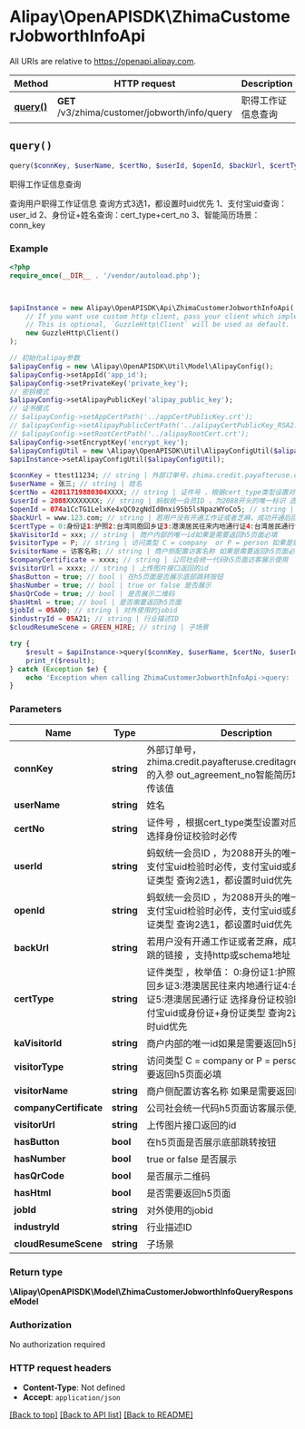 # Alipay\OpenAPISDK\ZhimaCustomerJobworthInfoApi

All URIs are relative to https://openapi.alipay.com.

Method | HTTP request | Description
------------- | ------------- | -------------
[**query()**](ZhimaCustomerJobworthInfoApi.md#query) | **GET** /v3/zhima/customer/jobworth/info/query | 职得工作证信息查询


## `query()`

```php
query($connKey, $userName, $certNo, $userId, $openId, $backUrl, $certType, $kaVisitorId, $visitorType, $visitorName, $companyCertificate, $visitorUrl, $hasButton, $hasNumber, $hasQrCode, $hasHtml, $jobId, $industryId, $cloudResumeScene): \Alipay\OpenAPISDK\Model\ZhimaCustomerJobworthInfoQueryResponseModel
```

职得工作证信息查询

查询用户职得工作证信息 查询方式3选1，都设置时uid优先 1、支付宝uid查询：user_id 2、身份证+姓名查询：cert_type+cert_no 3、智能简历场景：conn_key

### Example

```php
<?php
require_once(__DIR__ . '/vendor/autoload.php');



$apiInstance = new Alipay\OpenAPISDK\Api\ZhimaCustomerJobworthInfoApi(
    // If you want use custom http client, pass your client which implements `GuzzleHttp\ClientInterface`.
    // This is optional, `GuzzleHttp\Client` will be used as default.
    new GuzzleHttp\Client()
);

// 初始化alipay参数
$alipayConfig = new \Alipay\OpenAPISDK\Util\Model\AlipayConfig();
$alipayConfig->setAppId('app_id');
$alipayConfig->setPrivateKey('private_key');
// 密钥模式
$alipayConfig->setAlipayPublicKey('alipay_public_key');
// 证书模式
// $alipayConfig->setAppCertPath('../appCertPublicKey.crt');
// $alipayConfig->setAlipayPublicCertPath('../alipayCertPublicKey_RSA2.crt');
// $alipayConfig->setRootCertPath('../alipayRootCert.crt');
$alipayConfig->setEncryptKey('encrypt_key');
$alipayConfigUtil = new \Alipay\OpenAPISDK\Util\AlipayConfigUtil($alipayConfig);
$apiInstance->setAlipayConfigUtil($alipayConfigUtil);

$connKey = ttest11234; // string | 外部订单号，zhima.credit.payafteruse.creditagreement.sign的入参 out_agreement_no智能简历场景支持只传该值
$userName = 张三; // string | 姓名
$certNo = 42011719880304XXXX; // string | 证件号 ，根据cert_type类型设置对应证件号码，选择身份证校验时必传
$userId = 2088XXXXXXXX; // string | 蚂蚁统一会员ID ，为2088开头的唯一标识 选择支付宝uid检验时必传，支付宝uid或身份证+身份证类型 查询2选1，都设置时uid优先
$openId = 074a1CcTG1LelxKe4xQC0zgNdId0nxi95b5lsNpazWYoCo5; // string | 蚂蚁统一会员ID ，为2088开头的唯一标识 选择支付宝uid检验时必传，支付宝uid或身份证+身份证类型 查询2选1，都设置时uid优先
$backUrl = www.123.com; // string | 若用户没有开通工作证或者芝麻，成功开通后回跳的链接 ，支持http或schema地址
$certType = 0:身份证1:护照2:台湾同胞回乡证3:港澳居民往来内地通行证4:台湾居民通行证5:港澳居民通行证; // string | 证件类型 ，枚举值： 0:身份证1:护照2:台湾同胞回乡证3:港澳居民往来内地通行证4:台湾居民通行证5:港澳居民通行证 选择身份证校验时必传，支付宝uid或身份证+身份证类型 查询2选1，都设置时uid优先
$kaVisitorId = xxx; // string | 商户内部的唯一id如果是需要返回h5页面必填
$visitorType = P; // string | 访问类型 C = company  or P = person 如果是需要返回h5页面必填
$visitorName = 访客名称; // string | 商户侧配置访客名称 如果是需要返回h5页面必填
$companyCertificate = xxxx; // string | 公司社会统一代码h5页面访客展示使用
$visitorUrl = xxxx; // string | 上传图片接口返回的id
$hasButton = true; // bool | 在h5页面是否展示底部跳转按钮
$hasNumber = true; // bool | true or false 是否展示
$hasQrCode = true; // bool | 是否展示二维码
$hasHtml = true; // bool | 是否需要返回h5页面
$jobId = 05A00; // string | 对外使用的jobid
$industryId = 05A21; // string | 行业描述ID
$cloudResumeScene = GREEN_HIRE; // string | 子场景

try {
    $result = $apiInstance->query($connKey, $userName, $certNo, $userId, $openId, $backUrl, $certType, $kaVisitorId, $visitorType, $visitorName, $companyCertificate, $visitorUrl, $hasButton, $hasNumber, $hasQrCode, $hasHtml, $jobId, $industryId, $cloudResumeScene);
    print_r($result);
} catch (Exception $e) {
    echo 'Exception when calling ZhimaCustomerJobworthInfoApi->query: ', $e->getMessage(), PHP_EOL;
}
```

### Parameters

Name | Type | Description  | Notes
------------- | ------------- | ------------- | -------------
 **connKey** | **string**| 外部订单号，zhima.credit.payafteruse.creditagreement.sign的入参 out_agreement_no智能简历场景支持只传该值 | [optional]
 **userName** | **string**| 姓名 | [optional]
 **certNo** | **string**| 证件号 ，根据cert_type类型设置对应证件号码，选择身份证校验时必传 | [optional]
 **userId** | **string**| 蚂蚁统一会员ID ，为2088开头的唯一标识 选择支付宝uid检验时必传，支付宝uid或身份证+身份证类型 查询2选1，都设置时uid优先 | [optional]
 **openId** | **string**| 蚂蚁统一会员ID ，为2088开头的唯一标识 选择支付宝uid检验时必传，支付宝uid或身份证+身份证类型 查询2选1，都设置时uid优先 | [optional]
 **backUrl** | **string**| 若用户没有开通工作证或者芝麻，成功开通后回跳的链接 ，支持http或schema地址 | [optional]
 **certType** | **string**| 证件类型 ，枚举值： 0:身份证1:护照2:台湾同胞回乡证3:港澳居民往来内地通行证4:台湾居民通行证5:港澳居民通行证 选择身份证校验时必传，支付宝uid或身份证+身份证类型 查询2选1，都设置时uid优先 | [optional]
 **kaVisitorId** | **string**| 商户内部的唯一id如果是需要返回h5页面必填 | [optional]
 **visitorType** | **string**| 访问类型 C &#x3D; company  or P &#x3D; person 如果是需要返回h5页面必填 | [optional]
 **visitorName** | **string**| 商户侧配置访客名称 如果是需要返回h5页面必填 | [optional]
 **companyCertificate** | **string**| 公司社会统一代码h5页面访客展示使用 | [optional]
 **visitorUrl** | **string**| 上传图片接口返回的id | [optional]
 **hasButton** | **bool**| 在h5页面是否展示底部跳转按钮 | [optional]
 **hasNumber** | **bool**| true or false 是否展示 | [optional]
 **hasQrCode** | **bool**| 是否展示二维码 | [optional]
 **hasHtml** | **bool**| 是否需要返回h5页面 | [optional]
 **jobId** | **string**| 对外使用的jobid | [optional]
 **industryId** | **string**| 行业描述ID | [optional]
 **cloudResumeScene** | **string**| 子场景 | [optional]

### Return type

**\Alipay\OpenAPISDK\Model\ZhimaCustomerJobworthInfoQueryResponseModel**

### Authorization

No authorization required

### HTTP request headers

- **Content-Type**: Not defined
- **Accept**: `application/json`

[[Back to top]](#) [[Back to API list]](../../README.md#api-endpoints)
[[Back to README]](../../README.md)
